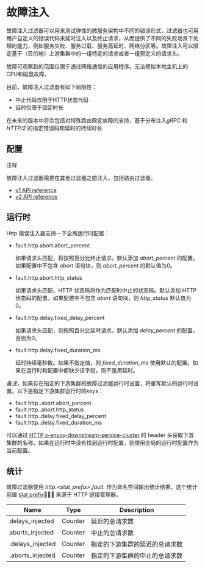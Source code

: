 # 故障注入

故障注入过滤器可以用来测试弹性的微服务架构中不同的错误形式，过滤器也可用用户自定义的错误代码来延时注入以及终止请求，从而提供了不同的失败场景下处理的能力，例如服务失败、服务过载、服务高延时、网络分区等。故障注入可以限定基于（目的地）上游集群中的一组特定的请求或者一组预定义的请求头。

故障可观察到的范围仅限于通过网络通信的应用程序。无法模拟本地主机上的CPU和磁盘故障。

目前，故障注入过滤器有如下局限性：

- 中止代码仅限于HTTP状态代码
- 延时仅限于固定时长

在未来的版本中将会包括对特殊路由限定故障的支持，基于分布注入*gRPC* 和 *HTTP/2* 的指定错误码和延时的持续时长

## 配置

注释

故障注入过滤器需要在其他过滤器之前注入，包括路由过滤器。

- [v1 API reference](https://www.envoyproxy.io/docs/envoy/latest/api-v1/http_filters/fault_filter#config-http-filters-fault-injection-v1)
- [v2 API reference](https://www.envoyproxy.io/docs/envoy/latest/api-v2/config/filter/http/fault/v2/fault.proto#envoy-api-msg-config-filter-http-fault-v2-httpfault)

## 运行时

Http 错误注入器支持一下全局运行时配置：

- fault.http.abort.abort_percent

  如果请求头匹配，将按照百分比终止请求。默认添加 *abort_percent* 的配置。如果配置中不包含 *abort* 语句块，则 *abort_percent* 的默认值为0。

- fault.http.abort.http_status

  如果请求头匹配，HTTP 状态码将作为匹配时中止的状态码。默认添加 HTTP 状态码的配置。如果配置中不包含 *abort* 语句块，则 *http_status* 默认值为 0。

- fault.http.delay.fixed_delay_percent

  如果请求头匹配，则按照百分比延时请求。默认添加 *delay_percent* 的配置，否则为0。

- fault.http.delay.fixed_duration_ms

  延时持续毫秒数。如果不指定值，则 *fixed_duration_ms* 使用默认的配置。如果在运行时和配置中都缺少该字段，则不是用延时。

*备注*，如果存在指定的下游集群的故障过滤器运行时设置，将重写默认的运行时设置。以下是指定下游集群运行时的keys：

- fault.http.<downstream-cluster>.abort.abort_percent
- fault.http.<downstream-cluster>.abort.http_status
- fault.http.<downstream-cluster>.delay.fixed_delay_percent
- fault.http.<downstream-cluster>.delay.fixed_duration_ms

可以通过 [HTTP x-envoy-downstream-service-cluster](../http_conn_man/headers.md#config-http-conn-man-headers-downstream-service-cluster) 的 header 头获取下游集群的名称。如果在运行时中没有找到运行时配置，则使用全局的运行时配置作为当前配置。

## 统计

故障过滤器使用 *http.<stat_prefix>.fault.* 作为命名空间输出统计结果。这个统计前缀 [stat prefix](../../api-v1/network_filters/http_conn_man.md#config-http-conn-man-stat-prefix) 来源于 HTTP 链接管理器。

| Name                                 | Type    | Description                                             |
| ------------------------------------ | ------- | ------------------------------------------------------- |
| delays_injected                      | Counter | 延迟的总请求数                        |
| aborts_injected                      | Counter | 中止的总请求数                |
| <downstream-cluster>.delays_injected | Counter | 指定的下游集群的延迟的总请求数   |
| <downstream-cluster>.aborts_injected | Counter | 指定的下游集群的中止的总请求数   |